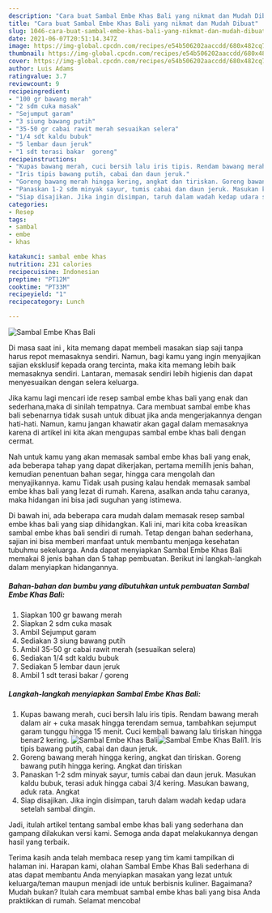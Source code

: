 ```yaml
---
description: "Cara buat Sambal Embe Khas Bali yang nikmat dan Mudah Dibuat"
title: "Cara buat Sambal Embe Khas Bali yang nikmat dan Mudah Dibuat"
slug: 1046-cara-buat-sambal-embe-khas-bali-yang-nikmat-dan-mudah-dibuat
date: 2021-06-07T20:51:14.347Z
image: https://img-global.cpcdn.com/recipes/e54b506202aaccdd/680x482cq70/sambal-embe-khas-bali-foto-resep-utama.jpg
thumbnail: https://img-global.cpcdn.com/recipes/e54b506202aaccdd/680x482cq70/sambal-embe-khas-bali-foto-resep-utama.jpg
cover: https://img-global.cpcdn.com/recipes/e54b506202aaccdd/680x482cq70/sambal-embe-khas-bali-foto-resep-utama.jpg
author: Luis Adams
ratingvalue: 3.7
reviewcount: 9
recipeingredient:
- "100 gr bawang merah"
- "2 sdm cuka masak"
- "Sejumput garam"
- "3 siung bawang putih"
- "35-50 gr cabai rawit merah sesuaikan selera"
- "1/4 sdt kaldu bubuk"
- "5 lembar daun jeruk"
- "1 sdt terasi bakar  goreng"
recipeinstructions:
- "Kupas bawang merah, cuci bersih lalu iris tipis. Rendam bawang merah dalam air + cuka masak hingga terendam semua, tambahkan sejumput garam tunggu hingga 15 menit. Cuci kembali bawang lalu tiriskan hingga benar2 kering."
- "Iris tipis bawang putih, cabai dan daun jeruk."
- "Goreng bawang merah hingga kering, angkat dan tiriskan. Goreng bawang putih hingga kering. Angkat dan tiriskan"
- "Panaskan 1-2 sdm minyak sayur, tumis cabai dan daun jeruk. Masukan kaldu bubuk, terasi aduk hingga cabai 3/4 kering. Masukan bawang, aduk rata. Angkat"
- "Siap disajikan. Jika ingin disimpan, taruh dalam wadah kedap udara setelah sambal dingin."
categories:
- Resep
tags:
- sambal
- embe
- khas

katakunci: sambal embe khas 
nutrition: 231 calories
recipecuisine: Indonesian
preptime: "PT12M"
cooktime: "PT33M"
recipeyield: "1"
recipecategory: Lunch

---
```



![Sambal Embe Khas Bali](https://img-global.cpcdn.com/recipes/e54b506202aaccdd/680x482cq70/sambal-embe-khas-bali-foto-resep-utama.jpg)

Di masa  saat ini , kita memang dapat membeli masakan siap saji tanpa harus repot memasaknya sendiri. Namun, bagi kamu yang ingin menyajikan sajian eksklusif kepada orang tercinta, maka kita memang lebih baik memasaknya sendiri. Lantaran, memasak sendiri lebih higienis dan dapat menyesuaikan dengan selera keluarga.

Jika kamu lagi mencari ide resep sambal embe khas bali yang enak dan sederhana,maka di sinilah tempatnya. Cara membuat sambal embe khas bali  sebenarnya tidak susah untuk dibuat jika anda mengerjakannya dengan hati-hati. Namun, kamu jangan khawatir akan gagal dalam memasaknya 
karena di artikel ini kita akan mengupas sambal embe khas bali dengan cermat.  



Nah untuk kamu yang akan memasak sambal embe khas bali yang enak, ada beberapa tahap yang dapat dikerjakan, pertama memilih jenis bahan, kemudian penentuan bahan segar, hingga cara mengolah dan menyajikannya. kamu Tidak usah pusing kalau hendak memasak sambal embe khas bali yang lezat di rumah. Karena, asalkan anda  tahu caranya, maka hidangan ini bisa jadi suguhan yang istimewa.

Di bawah ini, ada beberapa cara mudah dalam memasak resep sambal embe khas bali yang siap dihidangkan. Kali ini, mari kita coba kreasikan sambal embe khas bali sendiri di rumah. Tetap dengan bahan sederhana, sajian ini bisa memberi manfaat untuk membantu menjaga kesehatan tubuhmu sekeluarga. Anda dapat menyiapkan Sambal Embe Khas Bali memakai 8 jenis bahan dan 5 tahap pembuatan. Berikut ini langkah-langkah dalam menyiapkan hidangannya.

<!--inarticleads1-->

##### Bahan-bahan dan bumbu yang dibutuhkan untuk pembuatan Sambal Embe Khas Bali:

1. Siapkan 100 gr bawang merah
1. Siapkan 2 sdm cuka masak
1. Ambil Sejumput garam
1. Sediakan 3 siung bawang putih
1. Ambil 35-50 gr cabai rawit merah (sesuaikan selera)
1. Sediakan 1/4 sdt kaldu bubuk
1. Sediakan 5 lembar daun jeruk
1. Ambil 1 sdt terasi bakar / goreng




<!--inarticleads2-->

##### Langkah-langkah menyiapkan Sambal Embe Khas Bali:

1. Kupas bawang merah, cuci bersih lalu iris tipis. Rendam bawang merah dalam air + cuka masak hingga terendam semua, tambahkan sejumput garam tunggu hingga 15 menit. Cuci kembali bawang lalu tiriskan hingga benar2 kering.
<img src="https://img-global.cpcdn.com/steps/bae008c6dcce288f/160x128cq70/sambal-embe-khas-bali-langkah-memasak-1-foto.jpg" alt="Sambal Embe Khas Bali"><img src="https://img-global.cpcdn.com/steps/c27f3c66149b891a/160x128cq70/sambal-embe-khas-bali-langkah-memasak-1-foto.jpg" alt="Sambal Embe Khas Bali">1. Iris tipis bawang putih, cabai dan daun jeruk.
1. Goreng bawang merah hingga kering, angkat dan tiriskan. Goreng bawang putih hingga kering. Angkat dan tiriskan
1. Panaskan 1-2 sdm minyak sayur, tumis cabai dan daun jeruk. Masukan kaldu bubuk, terasi aduk hingga cabai 3/4 kering. Masukan bawang, aduk rata. Angkat
1. Siap disajikan. Jika ingin disimpan, taruh dalam wadah kedap udara setelah sambal dingin.




Jadi, itulah artikel tentang  sambal embe khas bali  yang sederhana dan gampang dilakukan versi kami. Semoga anda dapat melakukannya dengan hasil yang terbaik. 

Terima kasih anda telah membaca resep yang tim kami tampilkan di halaman ini. Harapan kami, olahan  Sambal Embe Khas Bali sederhana di atas dapat membantu Anda menyiapkan masakan yang lezat untuk keluarga/teman maupun menjadi ide untuk berbisnis kuliner. Bagaimana? Mudah bukan? Itulah cara membuat sambal embe khas bali yang bisa Anda praktikkan di rumah. Selamat mencoba!

